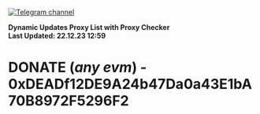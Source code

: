 [![Telegram channel](https://img.shields.io/endpoint?url=https://runkit.io/damiankrawczyk/telegram-badge/branches/master?url=https://t.me/n4z4v0d)](https://t.me/n4z4v0d) 

**Dynamic Updates Proxy List with Proxy Checker**  
**Last Updated: 22.12.23 12:59**

# DONATE (_any evm_) - 0xDEADf12DE9A24b47Da0a43E1bA70B8972F5296F2
